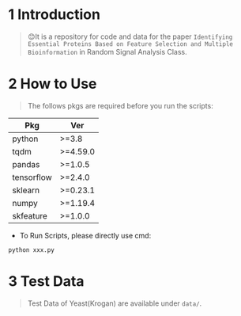 # 1 Introduction

> 😊It is a repository for code and data for the paper `Identifying Essential Proteins Based on Feature Selection and Multiple Bioinformation` in Random Signal Analysis Class.

# 2 How to Use

> The follows pkgs are required before you run the scripts:

|Pkg|Ver|
|---|---|
|python|>=3.8|
|tqdm	|>=4.59.0|
|pandas|>=1.0.5|
|tensorflow|>=2.4.0|
|sklearn|>=0.23.1|
|numpy|>=1.19.4|
|skfeature|>=1.0.0|

- To Run Scripts, please directly use cmd:

```shell
python xxx.py

```

# 3 Test Data

> Test Data of Yeast(Krogan) are available under `data/`.